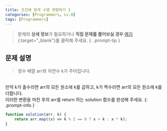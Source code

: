 ```yaml
---
title: 조건에 맞게 수열 변환하기 3
categories: [Programmers, Lv.0]
tags: [Programmers]
---
```


> 문제의 **상세 정보**가 필요하거나 **직접 문제를 풀어보실 경우** [여기](https://school.programmers.co.kr/learn/courses/30/lessons/181835){:target="_blank"}를 클릭해 주세요.
{: .prompt-tip }

## 문제 설명

> 정수 배열 arr와 자연수 k가 주어집니다.
<br>
만약 k가 홀수라면 arr의 모든 원소에 k를 곱하고, k가 짝수라면 arr의 모든 원소에 k를 더합니다.
<br>
이러한 변환을 마친 후의 arr를 return 하는 solution 함수를 완성해 주세요.
{: .prompt-info }

```js
function solution(arr, k) {
    return arr.map((x) => k % 2 == 0 ? x + k : x * k);
}
```